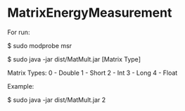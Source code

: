# MatrixEnergyMeasurement

For run:


$ sudo modprobe msr

$ sudo java -jar dist/MatMult.jar [Matrix Type]


Matrix Types:
0 - Double
1 - Short
2 - Int
3 - Long
4 - Float


Example:

$ sudo java -jar dist/MatMult.jar 2
